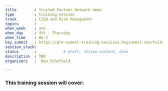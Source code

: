 ```yaml
---
title        : Trusted Partner Network demo
type         : training-session
track        : CISO and Risk Management
topics       : 
when_week    : one
when_day     : 4th - Thursday
when_time    : WS-2
hey_summit   : https://pre-summit-training-sessions.heysummit.com/talks/trusted-partner-network-demo/
session_slack:
status       :            # draft, review-content, done
description  : TBD
organizers   :  Ben Schofield

---
```


### This training session will cover:

